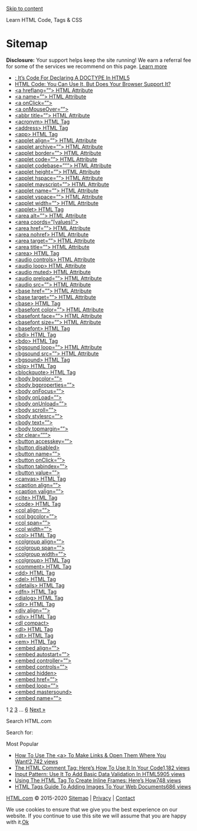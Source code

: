 <a href="#site-main" class="skip-link screen-reader-text">Skip to content</a>



[](https://html.com/)

Learn HTML Code, Tags & CSS





Sitemap
=======

**Disclosure:** Your support helps keep the site running! We earn a referral fee for some of the services we recommend on this page. [Learn more](https://html.com/disclosure/)

-   [: It’s Code For Declaring A DOCTYPE In HTML5](https://html.com/tags/doctype/)
-   [HTML Code: You Can Use It, But Does Your Browser Support It?](https://html.com/tags/datalist/)
-   [&lt;a hreflang=””&gt; HTML Attribute](https://html.com/attributes/a-hreflang/)
-   [&lt;a name=””&gt; HTML Attribute](https://html.com/attributes/a-name/)
-   [&lt;a onClick=””&gt;](https://html.com/a-onclick/)
-   [&lt;a onMouseOver=””&gt;](https://html.com/a-onmouseover/)
-   [&lt;abbr title=””&gt; HTML Attribute](https://html.com/attributes/abbr-title/)
-   [&lt;acronym&gt; HTML Tag](https://html.com/tags/acronym/)
-   [&lt;address&gt; HTML Tag](https://html.com/tags/address/)
-   [&lt;app&gt; HTML Tag](https://html.com/tags/app/)
-   [&lt;applet align=””&gt; HTML Attribute](https://html.com/attributes/applet-align/)
-   [&lt;applet archive=””&gt; HTML Attribute](https://html.com/attributes/applet-archive/)
-   [&lt;applet border=””&gt; HTML Attribute](https://html.com/attributes/applet-border/)
-   [&lt;applet code=””&gt; HTML Attribute](https://html.com/attributes/applet-code/)
-   [&lt;applet codebase=”””&gt; HTML Attribute](https://html.com/attributes/applet-codebase/)
-   [&lt;applet height=””&gt; HTML Attribute](https://html.com/attributes/applet-height/)
-   [&lt;applet hspace=””&gt; HTML Attribute](https://html.com/attributes/applet-hspace/)
-   [&lt;applet mayscript=””&gt; HTML Attribute](https://html.com/attributes/applet-mayscript/)
-   [&lt;applet name=””&gt; HTML Attribute](https://html.com/attributes/applet-name/)
-   [&lt;applet vspace=””&gt; HTML Attribute](https://html.com/attributes/applet-vspace/)
-   [&lt;applet width=””&gt; HTML Attribute](https://html.com/attributes/applet-width/)
-   [&lt;applet&gt; HTML Tag](https://html.com/tags/applet/)
-   [&lt;area alt=””&gt; HTML Attribute](https://html.com/attributes/area-alt/)
-   [&lt;area coords=”\[values\]”&gt;](https://html.com/area-coordsvalues/)
-   [&lt;area href=””&gt; HTML Attribute](https://html.com/attributes/area-href/)
-   [&lt;area nohref&gt; HTML Attribute](https://html.com/attributes/area-nohref/)
-   [&lt;area target=””&gt; HTML Attribute](https://html.com/attributes/area-target/)
-   [&lt;area title=””&gt; HTML Attribute](https://html.com/attributes/area-title/)
-   [&lt;area&gt; HTML Tag](https://html.com/tags/area/)
-   [&lt;audio controls&gt; HTML Attribute](https://html.com/attributes/audio-controls/)
-   [&lt;audio loop&gt; HTML Attribute](https://html.com/attributes/audio-loop/)
-   [&lt;audio muted&gt; HTML Attribute](https://html.com/attributes/audio-muted/)
-   [&lt;audio preload=””&gt; HTML Attribute](https://html.com/attributes/audio-preload/)
-   [&lt;audio src=””&gt; HTML Attribute](https://html.com/attributes/audio-src/)
-   [&lt;base href=””&gt; HTML Attribute](https://html.com/attributes/base-href/)
-   [&lt;base target=””&gt; HTML Attribute](https://html.com/attributes/base-target/)
-   [&lt;base&gt; HTML Tag](https://html.com/tags/base/)
-   [&lt;basefont color=””&gt; HTML Attribute](https://html.com/attributes/basefont-color/)
-   [&lt;basefont face=””&gt; HTML Attribute](https://html.com/attributes/basefont-face/)
-   [&lt;basefont size=””&gt; HTML Attribute](https://html.com/attributes/basefont-size/)
-   [&lt;basefont&gt; HTML Tag](https://html.com/tags/basefont/)
-   [&lt;bdi&gt; HTML Tag](https://html.com/tags/bdi/)
-   [&lt;bdo&gt; HTML Tag](https://html.com/tags/bdo/)
-   [&lt;bgsound loop=””&gt; HTML Attribute](https://html.com/attributes/bgsound-loop/)
-   [&lt;bgsound src=””&gt; HTML Attribute](https://html.com/attributes/bgsound-src/)
-   [&lt;bgsound&gt; HTML Tag](https://html.com/tags/bgsound/)
-   [&lt;big&gt; HTML Tag](https://html.com/tags/big/)
-   [&lt;blockquote&gt; HTML Tag](https://html.com/tags/blockquote/)
-   [&lt;body bgcolor=””&gt;](https://html.com/attributes/body-bgcolor/)
-   [&lt;body bgproperties=””&gt;](https://html.com/attributes/body-bgproperties/)
-   [&lt;body onFocus=””&gt;](https://html.com/attributes/body-onfocus/)
-   [&lt;body onLoad=””&gt;](https://html.com/attributes/body-onload/)
-   [&lt;body onUnload=””&gt;](https://html.com/attributes/body-onunload/)
-   [&lt;body scroll=””&gt;](https://html.com/attributes/body-scroll/)
-   [&lt;body stylesrc=””&gt;](https://html.com/attributes/body-stylesrc/)
-   [&lt;body text=””&gt;](https://html.com/attributes/body-text/)
-   [&lt;body topmargin=””&gt;](https://html.com/attributes/body-topmargin/)
-   [&lt;br clear=”””&gt;](https://html.com/attributes/br-clear/)
-   [&lt;button accesskey=””&gt;](https://html.com/attributes/button-accesskey/)
-   [&lt;button disabled&gt;](https://html.com/attributes/button-disabled/)
-   [&lt;button name=””&gt;](https://html.com/attributes/button-name/)
-   [&lt;button onClick=””&gt;](https://html.com/attributes/button-onclick/)
-   [&lt;button tabindex=””&gt;](https://html.com/attributes/button-tabindex/)
-   [&lt;button value=””&gt;](https://html.com/attributes/button-value/)
-   [&lt;canvas&gt; HTML Tag](https://html.com/tags/canvas/)
-   [&lt;caption align=””&gt;](https://html.com/attributes/caption-align/)
-   [&lt;caption valign=””&gt;](https://html.com/attributes/caption-valign/)
-   [&lt;cite&gt; HTML Tag](https://html.com/tags/cite/)
-   [&lt;code&gt; HTML Tag](https://html.com/tags/code/)
-   [&lt;col align=””&gt;](https://html.com/attributes/col-align/)
-   [&lt;col bgcolor=””&gt;](https://html.com/attributes/col-bgcolor/)
-   [&lt;col span=””&gt;](https://html.com/attributes/col-span/)
-   [&lt;col width=””&gt;](https://html.com/attributes/col-width/)
-   [&lt;col&gt; HTML Tag](https://html.com/tags/col/)
-   [&lt;colgroup align=””&gt;](https://html.com/attributes/colgroup-align/)
-   [&lt;colgroup span=””&gt;](https://html.com/attributes/colgroup-span/)
-   [&lt;colgroup width=””&gt;](https://html.com/attributes/colgroup-width/)
-   [&lt;colgroup&gt; HTML Tag](https://html.com/tags/colgroup/)
-   [&lt;comment&gt; HTML Tag](https://html.com/tags/old-comment-tag/)
-   [&lt;dd&gt; HTML Tag](https://html.com/tags/dd/)
-   [&lt;del&gt; HTML Tag](https://html.com/tags/del/)
-   [&lt;details&gt; HTML Tag](https://html.com/tags/details/)
-   [&lt;dfn&gt; HTML Tag](https://html.com/tags/dfn/)
-   [&lt;dialog&gt; HTML Tag](https://html.com/tags/dialog/)
-   [&lt;dir&gt; HTML Tag](https://html.com/tags/dir/)
-   [&lt;div align=””&gt;](https://html.com/attributes/div-align/)
-   [&lt;div&gt; HTML Tag](https://html.com/tags/div/)
-   [&lt;dl compact&gt;](https://html.com/attributes/dl-compact/)
-   [&lt;dl&gt; HTML Tag](https://html.com/tags/dl/)
-   [&lt;dt&gt; HTML Tag](https://html.com/tags/dt/)
-   [&lt;em&gt; HTML Tag](https://html.com/tags/em/)
-   [&lt;embed align=””&gt;](https://html.com/attributes/embed-align/)
-   [&lt;embed autostart=””&gt;](https://html.com/attributes/embed-autostart/)
-   [&lt;embed controller=””&gt;](https://html.com/attributes/embed-controller/)
-   [&lt;embed controls=””&gt;](https://html.com/attributes/embed-controls/)
-   [&lt;embed hidden&gt;](https://html.com/attributes/embed-hidden/)
-   [&lt;embed href=””&gt;](https://html.com/attributes/embed-href/)
-   [&lt;embed loop=””&gt;](https://html.com/attributes/embed-loop/)
-   [&lt;embed mastersound&gt;](https://html.com/attributes/embed-mastersound/)
-   [&lt;embed name=””&gt;](https://html.com/attributes/embed-name/)

<span class="page-numbers current" aria-current="page">1</span> <a href="https://html.com/sitemap/page/2/" class="page-numbers">2</a> <a href="https://html.com/sitemap/page/3/" class="page-numbers">3</a> <span class="page-numbers dots">…</span> <a href="https://html.com/sitemap/page/6/" class="page-numbers">6</a> <a href="https://html.com/sitemap/page/2/" class="next page-numbers">Next »</a>

<span id="tho-end-content" style="display: block; visibility: hidden"></span>

Search HTML.com

<span class="screen-reader-text">Search for:</span>

Most Popular

-   <a href="https://html.com/attributes/a-target/" class="popular_posts_bars_link">How To Use The &lt;a&gt; To Make Links &amp; Open Them Where You Want!</a><span class="popular_posts_bars_comment_count_hold"><a href="https://html.com/attributes/a-target/#comments" class="popular_posts_bars_comment_count">2,742 views</a><span class="popular_posts_bars_comment_count_triangle"></span></span>
-   <a href="https://html.com/tags/comment-tag/" class="popular_posts_bars_link">The HTML Comment Tag: Here’s How To Use It In Your Code</a><span class="popular_posts_bars_comment_count_hold"><a href="https://html.com/tags/comment-tag/#comments" class="popular_posts_bars_comment_count">1,182 views</a><span class="popular_posts_bars_comment_count_triangle"></span></span>
-   <a href="https://html.com/attributes/input-pattern/" class="popular_posts_bars_link">Input Pattern: Use It To Add Basic Data Validation In HTML5</a><span class="popular_posts_bars_comment_count_hold"><a href="https://html.com/attributes/input-pattern/#comments" class="popular_posts_bars_comment_count">905 views</a><span class="popular_posts_bars_comment_count_triangle"></span></span>
-   <a href="https://html.com/tags/iframe/" class="popular_posts_bars_link">Using The HTML Tag To Create Inline Frames: Here’s How</a><span class="popular_posts_bars_comment_count_hold"><a href="https://html.com/tags/iframe/#comments" class="popular_posts_bars_comment_count">748 views</a><span class="popular_posts_bars_comment_count_triangle"></span></span>
-   <a href="https://html.com/tags/img/" class="popular_posts_bars_link">HTML Tags Guide To Adding Images To Your Web Documents</a><span class="popular_posts_bars_comment_count_hold"><a href="https://html.com/tags/img/#comments" class="popular_posts_bars_comment_count">686 views</a><span class="popular_posts_bars_comment_count_triangle"></span></span>

[HTML.com](https://html.com/) © 2015-2020 [Sitemap](https://html.com/sitemap/) | [Privacy](https://html.com/privacy/) | [Contact](https://html.com/contact/)

<span id="cn-notice-text" class="cn-text-container">We use cookies to ensure that we give you the best experience on our website. If you continue to use this site we will assume that you are happy with it.</span><span id="cn-notice-buttons" class="cn-buttons-container"><a href="#" id="cn-accept-cookie" class="cn-set-cookie cn-button bootstrap button">Ok</a></span><a href="javascript:void(0);" id="cn-close-notice" class="cn-close-icon"></a>
